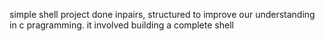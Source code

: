 simple shell project done inpairs, structured to improve our understanding in c pragramming. it involved building a complete shell 
